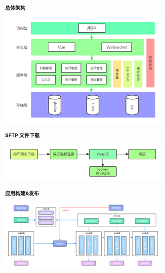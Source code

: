 ### 总体架构

![总体架构](../assert/img/arch.png "总体架构")

### SFTP 文件下载

![文件下载](../assert/img/download_arch.png "文件下载")

### 应用构建&发布

![应用构建&发布](../assert/img/release_arch.png "应用构建&发布")
